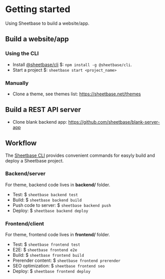 # Getting started

Using Sheetbase to build a website/app.

## Build a website/app

### Using the CLI

- Install [@sheetbase/cli](https://github.com/sheetbase/cli) $: `npm install -g @sheetbase/cli`.
- Start a project $: `sheetbase start <project_name>`

### Manually

- Clone a theme, see themes list: <https://sheetbase.net/themes>

## Build a REST API server

- Clone blank backend app: <https://github.com/sheetbase/blank-server-app>

## Workflow

The [Sheetbase CLI](https://github.com/sheetbase/cli) provides convenient commands for easyly build and deploy a Sheetbase project.

### Backend/server

For theme, backend code lives in **backend/** folder.

- Test: $ `sheetbase backend test`
- Build: $ `sheetbase backend build`
- Push code to server: $ `sheetbase backend push`
- Deploy: $ `sheetbase backend deploy`

### Frontend/client

For theme, frontend code lives in **frontend/** folder.

- Test: $ `sheetbase frontend test`
- E2E: $ `sheetbase frontend e2e`
- Build: $ `sheetbase frontend build`
- Prerender content: $ `sheetbase frontend prerender`
- SEO optimization: $ `sheetbase frontend seo`
- Deploy: $ `sheetbase frontend deploy`